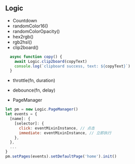 ## Logic
- Countdown
- randomColor16()
- randomColorOpacity()
- hex2rgb()
- rgb2hsl()
- clip2board()
```javascript
  async function copy() {
    await Logic.clip2board(copyText)
    console.log(`clipboard success, text: ${copyText}`)
  }
```
- throttle(fn, duration)
- debounce(fn, delay)

- PageManager
```javascript
let pm = new Logic.PageManager()
let events = {
  [name]: {
    [selector]: {
      click: eventMixinInstance, // 点击
      immediate: eventMixinInstance, // 立即执行
    },
  },
  ...
}
pm.setPages(events).setDefaultPage('home').init()
```
